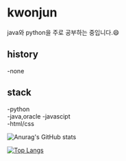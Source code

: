 
<!--
**jun060703/jun060703** is a ✨ _special_ ✨ repository because its `README.md` (this file) appears on your GitHub profile.

Here are some ideas to get you started:
ㄹ
- 🔭 I’m currently working on ...
- 🌱 I’m currently learning ...
- 👯 I’m looking to collaborate on ...
- 🤔 I’m looking for help with ...
- 💬 Ask me about ...
- 📫 How to reach me: ...
- 😄 Pronouns: ...
- ⚡ Fun fact: ...
-->
# kwonjun
java와 python을 주로 공부하는 중입니다.😄
## history
-none

## stack
-python  
-java,oracle
-javascipt  
-html/css





![Anurag's GitHub stats](https://github-readme-stats.vercel.app/api?username=jun060703&show_icons=true&theme=radical)  

[![Top Langs](https://github-readme-stats.vercel.app/api/top-langs/?username={jun060703}&langs_count=10&layout=compact&theme=dark)](https://github.com/{jun060703})
